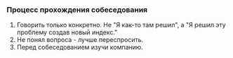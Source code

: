 ### Процесс прохождения собеседования

  1. Говорить только конкретно. Не "Я как-то там решил", а "Я решил эту проблему создав новый индекс."
  2. Не понял вопроса - лучше переспросить.
  3. Перед собеседованием изучи компанию. 